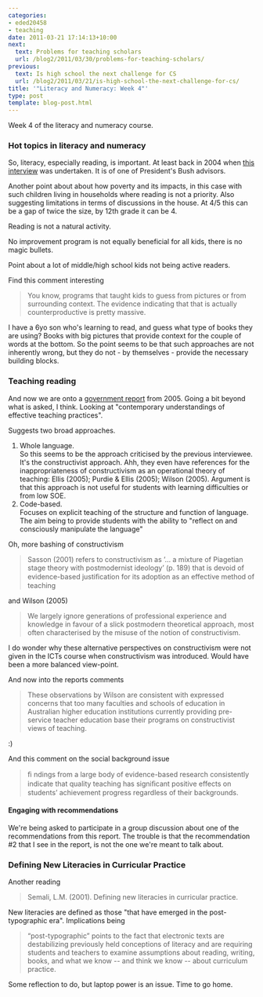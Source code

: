 ```yaml
---
categories:
- eded20458
- teaching
date: 2011-03-21 17:14:13+10:00
next:
  text: Problems for teaching scholars
  url: /blog2/2011/03/30/problems-for-teaching-scholars/
previous:
  text: Is high school the next challenge for CS
  url: /blog2/2011/03/21/is-high-school-the-next-challenge-for-cs/
title: '"Literacy and Numeracy: Week 4"'
type: post
template: blog-post.html
---
```

Week 4 of the literacy and numeracy course.

### Hot topics in literacy and numeracy

So, literacy, especially reading, is important. At least back in 2004 when [this interview](http://www.abc.net.au/rn/talks/8.30/helthrpt/stories/s1240933.htm) was undertaken. It is of one of President's Bush advisors.

Another point about about how poverty and its impacts, in this case with such children living in households where reading is not a priority. Also suggesting limitations in terms of discussions in the house. At 4/5 this can be a gap of twice the size, by 12th grade it can be 4.

Reading is not a natural activity.

No improvement program is not equally beneficial for all kids, there is no magic bullets.

Point about a lot of middle/high school kids not being active readers.

Find this comment interesting

> You know, programs that taught kids to guess from pictures or from surrounding context. The evidence indicating that that is actually counterproductive is pretty massive.

I have a 6yo son who's learning to read, and guess what type of books they are using? Books with big pictures that provide context for the couple of words at the bottom. So the point seems to be that such approaches are not inherently wrong, but they do not - by themselves - provide the necessary building blocks.

### Teaching reading

And now we are onto a [government report](http://www.dest.gov.au/nitl/report.htm) from 2005. Going a bit beyond what is asked, I think. Looking at "contemporary understandings of effective teaching practices".

Suggests two broad approaches.

1. Whole language.  
    So this seems to be the approach criticised by the previous interviewee. It's the constructivist approach. Ahh, they even have references for the inappropriateness of constructivism as an operational theory of teaching: Ellis (2005); Purdie & Ellis (2005); Wilson (2005). Argument is that this approach is not useful for students with learning difficulties or from low SOE.
2. Code-based.  
    Focuses on explicit teaching of the structure and function of language. The aim being to provide students with the ability to "reflect on and consciously manipulate the language"

Oh, more bashing of constructivism

> Sasson (2001) refers to constructivism as ’… a mixture of Piagetian stage theory with postmodernist ideology’ (p. 189) that is devoid of evidence-based justiﬁcation for its adoption as an effective method of teaching

and Wilson (2005)

> We largely ignore generations of professional experience and knowledge in favour of a slick postmodern theoretical approach, most often characterised by the misuse of the notion of constructivism.

I do wonder why these alternative perspectives on constructivism were not given in the ICTs course when constructivism was introduced. Would have been a more balanced view-point.

And now into the reports comments

> These observations by Wilson are consistent with expressed concerns that too many faculties and schools of education in Australian higher education institutions currently providing pre-service teacher education base their programs on constructivist views of teaching.

:)

And this comment on the social background issue

> ﬁ ndings from a large body of evidence-based research consistently indicate that quality teaching has signiﬁcant positive effects on students’ achievement progress regardless of their backgrounds.

#### Engaging with recommendations

We're being asked to participate in a group discussion about one of the recommendations from this report. The trouble is that the recommendation #2 that I see in the report, is not the one we're meant to talk about.

### Defining New Literacies in Curricular Practice

Another reading

> Semali, L.M. (2001). Defining new literacies in curricular practice.

New literacies are defined as those "that have emerged in the post-typographic era". Implications being

> “post-typographic” points to the fact that electronic texts are destabilizing previously held conceptions of literacy and are requiring students and teachers to examine assumptions about reading, writing, books, and what we know -- and think we know -- about curriculum practice.

Some reflection to do, but laptop power is an issue. Time to go home.